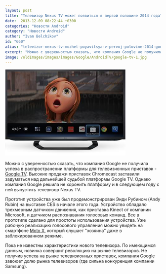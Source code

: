 ```yaml
---
layout: post
title: "Телевизор Nexus TV может появиться в первой половине 2014 года"
date:  2013-12-09 08:22:44 +0300
categories: "Новости Android"
category: "Новости Android"
author: "Ivan Belchikov"
id: "660"
alias: "televizor-nexus-tv-mozhet-poyavitsya-v-pervoj-polovine-2014-goda"
excerpt: "Можно с уверенностью сказать, что компания Google не получила успеха в распространении платформы для телевизионных приставок - Google TV. Высокие продажи приставок Chromecast заставили задуматься над дальнейшей судьбой платформы Google TV. Однако компания Google решила не хоронить платформу и в следующем году c ней выпустить телевизор Nexus TV."
image: /oldImages/images/images/Google/AndroidTV/google-tv-1.jpg
---
```

<img src="/oldImages/images/images/Google/AndroidTV/google-tv-1.jpg" alt="Прототип телевизора Nexus TV" />

Можно с уверенностью сказать, что компания Google не получила успеха в распространении платформы для телевизионных приставок - <a href="index.php?option=com_content&amp;view=article&amp;id=593&amp;catid=8&amp;Itemid=102">Google TV</a>. Высокие продажи приставок Chromecast заставили задуматься над дальнейшей судьбой платформы Google TV. Однако компания Google решила не хоронить платформу и в следующем году c ней выпустить телевизор Nexus TV.


Прототип устройства уже был продемонстрирован Энди Рубином (Andy Rubin) на выставке CES в начале этого года. Устройство обладало трехмерным датчиком движения, как приставка Kinect от компании Microsoft, и датчиком распознавания голосовых команд. Все в прототипе сделано для простоты использования устройства. Уже рабочую реализацию голосового управления можно увидеть на смартфоне <a href="index.php?option=com_content&amp;view=article&amp;id=500&amp;catid=8&amp;Itemid=102">Moto X</a>, который слушает "хозяина" даже в заблокированном режиме.

Пока не известны характеристики нового телевизора. По имеющимся данным, новинка совершит революцию на рынке телевизоров. Не получив успеха на рынке телевизионных приставок, компания Google завоюет долю рынка телевизоров (где сильна конкуренция компании Samsung).

 
